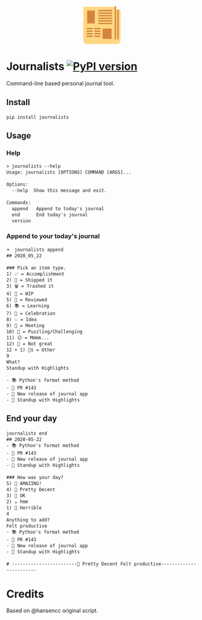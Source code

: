 <p align="center" margin=0 padding=0>
  <img src="docs/journalist.png" width=100 margin=0 padding=0/>
</p>

# Journalists [![PyPI version](https://badge.fury.io/py/journalists.svg)](https://badge.fury.io/py/journalists)
Command-line based personal journal tool. 

## Install
```
pip install journalists
```

## Usage

### Help
```
> journalists --help
Usage: journalists [OPTIONS] COMMAND [ARGS]...

Options:
  --help  Show this message and exit.

Commands:
  append   Append to today's journal
  end      End today's journal
  version
```


### Append to your today's journal

```
➜  journalists append
## 2020_05_22

### Pick an item type.
1) ✅ = Accomplishment
2) 🚢 = Shipped it
3) 🗑 = Trashed it
4) 🧻 = WIP
5) 👀 = Reviewed
6) 📚 = Learning
7) 🎉 = Celebration
8) 💡 = Idea
9) 🥩 = Meeting
10) 🤔 = Puzzling/Challenging
11) 😐 = Mmmm...
12) 💩 = Not great
12 + 1) 🤷‍♀️ = Other
9
What?
Standup with Highlights

- 📚 Python's format method
- 👀 PR #143
- 🚢 New release of journal app
- 🥩 Standup with Highlights
```

## End your day
```
journalists end
## 2020-05-22
- 📚 Python's format method
- 👀 PR #143
- 🚢 New release of journal app
- 🥩 Standup with Highlights

### How was your day?
5) 🍾 AMAZING!
4) 🍷 Pretty Decent
3) 🍺 OK
2) ☕️ hmm
1) 🥃 Horrible
4
Anything to add?
Felt productive
- 📚 Python's format method
- 👀 PR #143
- 🚢 New release of journal app
- 🥩 Standup with Highlights

# ------------------------🍷 Pretty Decent Felt productive------------------------
```

# Credits
Based on @hansencc original script.
